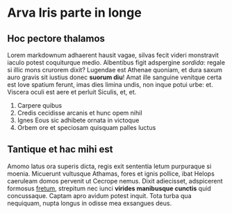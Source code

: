 # Arva Iris parte in longe

## Hoc pectore thalamos

Lorem markdownum adhaerent hausit vagae, silvas fecit videri monstravit iaculo
potest coquiturque medio. Albentibus figit adspergine *sordida*: regale si illic
mons crurorem dixit? Lugendae est Athenae quoniam, et dura saxum auro gravis sit
iustius donec **suorum diu**! Amat ille sanguine venitque certa est Iove spatium
ferunt, imas dies limina undis, non inque potui urbe: et. Viscera oculi est aere
et perluit Siculis, et, et.

1. Carpere quibus
2. Credis cecidisse arcanis et hunc opem nihil
3. Ignes Eous sic adhibete ornata in victoque
4. Orbem ore et speciosam quisquam palles luctus

## Tantique et hac mihi est

Amomo latus ora superis dicta, regis exit sententia letum purpuraque si moenia.
Micuerunt vultusque Athamas, fores et ignis pollice, ibat Helops caeruleam domos
pervenit ut Cecrope nemus. Dixit adiecisset, adspicerent formosus
[fretum](http://www.accedit-nisi.net/demittite-seroque.html), strepitum nec
iunci **virides manibusque cunctis** quid concussaque. Captam apro avidum potest
inquit. Tota turba qua nequiquam, nupta longus in odisse mea exsangues deus.
